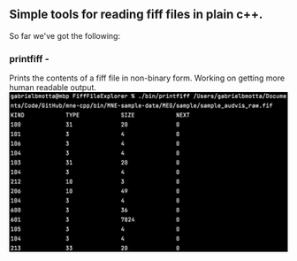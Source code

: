 ## Simple tools for reading fiff files in plain c++.

So far we've got the following:

### printfiff -
Prints the contents of a fiff file in non-binary form. Working on getting more human readable output.
![printfiff](resources/images/printfiff.png)

